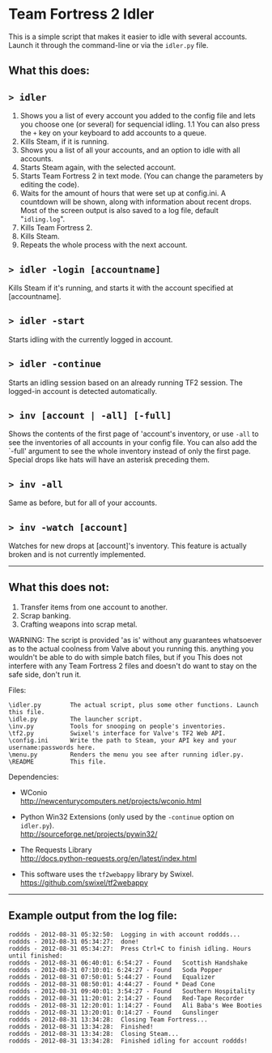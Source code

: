 Team Fortress 2 Idler
=====================

This is a simple script that makes it easier to idle with several accounts.
Launch it through the command-line or via the `idler.py` file.

What this does:
---------------

`> idler`
---------

1. Shows you a list of every account you added to the config file and lets
you choose one (or several) for sequencial idling.
1.1 You can also press the `+` key on your keyboard to add accounts to a
queue.
2. Kills Steam, if it is running.
3. Shows you a list of all your accounts, and an option to idle with all
accounts.
4. Starts Steam again, with the selected account.
5. Starts Team Fortress 2 in text mode. (You can change the parameters by
editing the code).
6. Waits for the amount of hours that were set up at config.ini. A countdown
will be shown, along with information about recent drops. Most of the screen
output is also saved to a log file, default "`idling.log`".
7. Kills Team Fortress 2.
8. Kills Steam.
9. Repeats the whole process with the next account.


`> idler -login [accountname]`
------------------------------

Kills Steam if it's running, and starts it with the account specified at
[accountname].

`> idler -start`
----------------

Starts idling with the currently logged in account.

`> idler -continue`
-------------------

Starts an idling session based on an already running TF2 session. The
logged-in account is detected automatically.

`> inv [account | -all] [-full]`
--------------------------------

Shows the contents of the first page of 'account's inventory, or use `-all`
to see the inventories of all accounts in your config file. You can also add
the `-full' argument to see the whole inventory instead of only the first
page. Special drops like hats will have an asterisk preceding them.

`> inv -all`
------------

Same as before, but for all of your accounts.

`> inv -watch [account]`
------------------------

 Watches for new drops at [account]'s inventory. This feature is actually
broken and is not currently implemented.


-------------------
What this does not:
-------------------

1. Transfer items from one account to another.
2. Scrap banking.
3. Crafting weapons into scrap metal.


WARNING: The script is provided 'as is' without any guarantees
whatsoever as to the actual coolness from Valve about you running this.
anything you wouldn't be able to do with simple batch files, but if you
This does not interfere with any Team Fortress 2 files and doesn't do
want to stay on the safe side, don't run it.


Files:

    \idler.py        The actual script, plus some other functions. Launch this file.
    \idle.py         The launcher script.
    \inv.py          Tools for snooping on people's inventories.
    \tf2.py          Swixel's interface for Valve's TF2 Web API.
    \config.ini      Write the path to Steam, your API key and your username:passwords here.
    \menu.py         Renders the menu you see after running idler.py.
    \README          This file.

Dependencies:

- WConio  
http://newcenturycomputers.net/projects/wconio.html


- Python Win32 Extensions (only used by the `-continue` option on `idler.py`).  
http://sourceforge.net/projects/pywin32/


- The Requests Library  
http://docs.python-requests.org/en/latest/index.html


-  This software uses the `tf2webappy` library by Swixel.  
https://github.com/swixel/tf2webappy

---------------------------------
Example output from the log file:
---------------------------------

    roddds - 2012-08-31 05:32:50:  Logging in with account roddds...
    roddds - 2012-08-31 05:34:27:  done!
    roddds - 2012-08-31 05:34:27:  Press Ctrl+C to finish idling. Hours until finished:
    roddds - 2012-08-31 06:40:01: 6:54:27 - Found   Scottish Handshake
    roddds - 2012-08-31 07:10:01: 6:24:27 - Found   Soda Popper
    roddds - 2012-08-31 07:50:01: 5:44:27 - Found   Equalizer
    roddds - 2012-08-31 08:50:01: 4:44:27 - Found * Dead Cone
    roddds - 2012-08-31 09:40:01: 3:54:27 - Found   Southern Hospitality
    roddds - 2012-08-31 11:20:01: 2:14:27 - Found   Red-Tape Recorder
    roddds - 2012-08-31 12:20:01: 1:14:27 - Found   Ali Baba's Wee Booties
    roddds - 2012-08-31 13:20:01: 0:14:27 - Found   Gunslinger
    roddds - 2012-08-31 13:34:28:  Closing Team Fortress...
    roddds - 2012-08-31 13:34:28:  Finished!
    roddds - 2012-08-31 13:34:28:  Closing Steam...
    roddds - 2012-08-31 13:34:28:  Finished idling for account roddds!
    